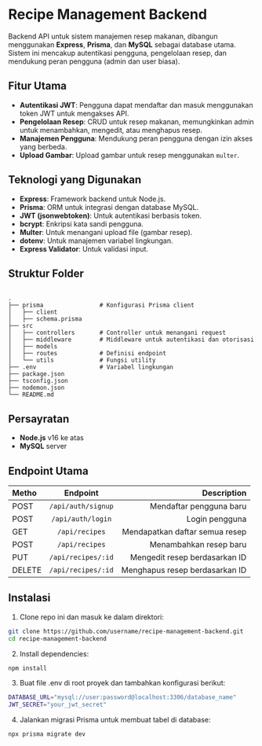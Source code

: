 # Recipe Management Backend

Backend API untuk sistem manajemen resep makanan, dibangun menggunakan **Express**, **Prisma**, dan **MySQL** sebagai database utama. Sistem ini mencakup autentikasi pengguna, pengelolaan resep, dan mendukung peran pengguna (admin dan user biasa).

## Fitur Utama

- **Autentikasi JWT**: Pengguna dapat mendaftar dan masuk menggunakan token JWT untuk mengakses API.
- **Pengelolaan Resep**: CRUD untuk resep makanan, memungkinkan admin untuk menambahkan, mengedit, atau menghapus resep.
- **Manajemen Pengguna**: Mendukung peran pengguna dengan izin akses yang berbeda.
- **Upload Gambar**: Upload gambar untuk resep menggunakan `multer`.

## Teknologi yang Digunakan

- **Express**: Framework backend untuk Node.js.
- **Prisma**: ORM untuk integrasi dengan database MySQL.
- **JWT (jsonwebtoken)**: Untuk autentikasi berbasis token.
- **bcrypt**: Enkripsi kata sandi pengguna.
- **Multer**: Untuk menangani upload file (gambar resep).
- **dotenv**: Untuk manajemen variabel lingkungan.
- **Express Validator**: Untuk validasi input.

## Struktur Folder

```plaintext

.
├── prisma                # Konfigurasi Prisma client
│   ├── client
│   ├── schema.prisma
├── src
│   ├── controllers       # Controller untuk menangani request
│   ├── middleware        # Middleware untuk autentikasi dan otorisasi
│   ├── models
│   ├── routes            # Definisi endpoint
│   └── utils             # Fungsi utility
├── .env                  # Variabel lingkungan
├── package.json
├── tsconfig.json
├── nodemon.json
└── README.md
```

## Persayratan

- **Node.js** v16 ke atas
- **MySQL** server

## Endpoint Utama

| Metho  |      Endpoint      |                    Description |
| :----- | :----------------: | -----------------------------: |
| POST   | `/api/auth/signup` |        Mendaftar pengguna baru |
| POST   | `/api/auth/login`  |                 Login pengguna |
| GET    |   `/api/recipes`   | Mendapatkan daftar semua resep |
| POST   |   `/api/recipes`   |         Menambahkan resep baru |
| PUT    | `/api/recipes/:id` |  Mengedit resep berdasarkan ID |
| DELETE | `/api/recipes/:id` | Menghapus resep berdasarkan ID |

## Instalasi

1. Clone repo ini dan masuk ke dalam direktori:

```bash
git clone https://github.com/username/recipe-management-backend.git
cd recipe-management-backend
```

2. Install dependencies:

```bash
npm install
```

3. Buat file .env di root proyek dan tambahkan konfigurasi berikut:

```bash
DATABASE_URL="mysql://user:password@localhost:3306/database_name"
JWT_SECRET="your_jwt_secret"
```

4. Jalankan migrasi Prisma untuk membuat tabel di database:

```bash
npx prisma migrate dev
```
